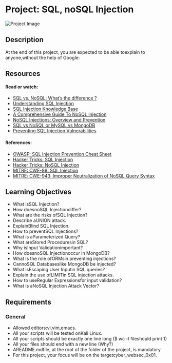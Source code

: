 # Project: SQL, noSQL Injection

![Project Image](https://hbtn-gallery.s3.eu-central-1.amazonaws.com/J54H7V94REZLYMSB.png)

## Description



At the end of this project, you are expected to be able toexplain to anyone,without the help of Google:

## Resources

#### Read or watch:

* [SQL vs. NoSQL: What’s the difference ?](/rltoken/cgoqub0wuNsKcF9DSQ70CQ)
* [Understanding SQL Injection](/rltoken/Wb_szl6ocNgbOZr_i6lu3g)
* [SQL Injection Knowledge Base](/rltoken/8aSZmrSs5JLUkhUzU2AG5Q)
* [A Comprehensive Guide To NoSQL Injection](/rltoken/E98hdaw3KjH4M2Cw7OSfrA)
* [NoSQL Injections: Overview and Prevention](/rltoken/7Ts8_Kgy0ymMLlBFdzNHXg)
* [SQL vs NoSQL or MySQL vs MongoDB](/rltoken/mwZoK-bI6rmxUuJ-BkQFGg)
* [Preventing SQL Injection Vulnerabilities](/rltoken/dNG2qyyov1zE2rusE-fGtg)

#### References:

* [OWASP: SQL Injection Prevention Cheat Sheet](/rltoken/8RUTNQHUZGqO-a2hdy8HOQ)
* [Hacker Tricks: SQL Injection](/rltoken/lAHl0B6TtDcxxweC4N48dQ)
* [Hacker Tricks: NoSQL Injection](/rltoken/UTct8ulMj6W4K-ADyaBM9g)
* [MITRE: CWE-89: SQL Injection](/rltoken/Xscdm_Pfj_SCNcXDAT8tyA)
* [MITRE: CWE-943: Improper Neutralization of NoSQL Query Syntax](/rltoken/LaT6YMbcTHaR2sAf2TLA4g)


## Learning Objectives

* What isSQL Injection?
* How doesnoSQL Injectiondiffer?
* What are the risks ofSQL Injection?
* Describe aUNION attack.
* ExplainBlind SQL Injection.
* How to preventSQL Injections?
* What is aParameterized Query?
* What areStored Proceduresin SQL?
* Why isInput Validationimportant?
* How doesnoSQL Injectionoccur in MongoDB?
* What is the role ofORMsin preventing injections?
* CannoSQL Databaseslike MongoDB be injected?
* What isEscaping User Inputin SQL queries?
* Explain the use ofLIMITin SQL injection attacks.
* How to useRegular Expressionsfor input validation?
* What is aNoSQL Injection Attack Vector?


## Requirements

### General

* Allowed editors:vi,vim,emacs.
* All your scripts will be tested onKali Linux.
* All your scripts should be exactly one line long ($ wc -l fileshould print 1)
* All your files should end with a new line (Why?)
* AREADME.mdfile, at the root of the folder of the project, is mandatory
* For this project, your focus will be on the targetcyber_websec_0x01.


